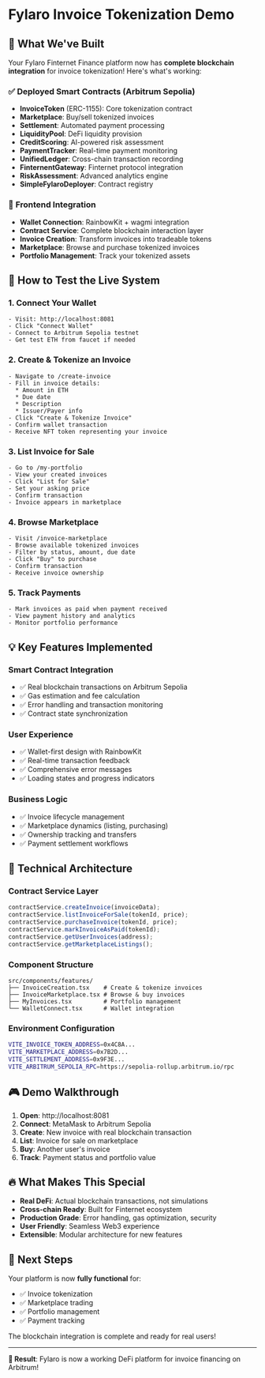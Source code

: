 # Fylaro Invoice Tokenization Demo

## 🎯 What We've Built

Your Fylaro Finternet Finance platform now has **complete blockchain integration** for invoice tokenization! Here's what's working:

### ✅ **Deployed Smart Contracts (Arbitrum Sepolia)**

- **InvoiceToken** (ERC-1155): Core tokenization contract
- **Marketplace**: Buy/sell tokenized invoices
- **Settlement**: Automated payment processing
- **LiquidityPool**: DeFi liquidity provision
- **CreditScoring**: AI-powered risk assessment
- **PaymentTracker**: Real-time payment monitoring
- **UnifiedLedger**: Cross-chain transaction recording
- **FinternentGateway**: Finternet protocol integration
- **RiskAssessment**: Advanced analytics engine
- **SimpleFylaroDeployer**: Contract registry

### 🔗 **Frontend Integration**

- **Wallet Connection**: RainbowKit + wagmi integration
- **Contract Service**: Complete blockchain interaction layer
- **Invoice Creation**: Transform invoices into tradeable tokens
- **Marketplace**: Browse and purchase tokenized invoices
- **Portfolio Management**: Track your tokenized assets

## 🚀 **How to Test the Live System**

### 1. **Connect Your Wallet**

```
- Visit: http://localhost:8081
- Click "Connect Wallet"
- Connect to Arbitrum Sepolia testnet
- Get test ETH from faucet if needed
```

### 2. **Create & Tokenize an Invoice**

```
- Navigate to /create-invoice
- Fill in invoice details:
  * Amount in ETH
  * Due date
  * Description
  * Issuer/Payer info
- Click "Create & Tokenize Invoice"
- Confirm wallet transaction
- Receive NFT token representing your invoice
```

### 3. **List Invoice for Sale**

```
- Go to /my-portfolio
- View your created invoices
- Click "List for Sale"
- Set your asking price
- Confirm transaction
- Invoice appears in marketplace
```

### 4. **Browse Marketplace**

```
- Visit /invoice-marketplace
- Browse available tokenized invoices
- Filter by status, amount, due date
- Click "Buy" to purchase
- Confirm transaction
- Receive invoice ownership
```

### 5. **Track Payments**

```
- Mark invoices as paid when payment received
- View payment history and analytics
- Monitor portfolio performance
```

## 💡 **Key Features Implemented**

### **Smart Contract Integration**

- ✅ Real blockchain transactions on Arbitrum Sepolia
- ✅ Gas estimation and fee calculation
- ✅ Error handling and transaction monitoring
- ✅ Contract state synchronization

### **User Experience**

- ✅ Wallet-first design with RainbowKit
- ✅ Real-time transaction feedback
- ✅ Comprehensive error messages
- ✅ Loading states and progress indicators

### **Business Logic**

- ✅ Invoice lifecycle management
- ✅ Marketplace dynamics (listing, purchasing)
- ✅ Ownership tracking and transfers
- ✅ Payment settlement workflows

## 🔧 **Technical Architecture**

### **Contract Service Layer**

```typescript
contractService.createInvoice(invoiceData);
contractService.listInvoiceForSale(tokenId, price);
contractService.purchaseInvoice(tokenId, price);
contractService.markInvoiceAsPaid(tokenId);
contractService.getUserInvoices(address);
contractService.getMarketplaceListings();
```

### **Component Structure**

```
src/components/features/
├── InvoiceCreation.tsx    # Create & tokenize invoices
├── InvoiceMarketplace.tsx # Browse & buy invoices
├── MyInvoices.tsx         # Portfolio management
└── WalletConnect.tsx      # Wallet integration
```

### **Environment Configuration**

```bash
VITE_INVOICE_TOKEN_ADDRESS=0x4C8A...
VITE_MARKETPLACE_ADDRESS=0x7B2D...
VITE_SETTLEMENT_ADDRESS=0x9F3E...
VITE_ARBITRUM_SEPOLIA_RPC=https://sepolia-rollup.arbitrum.io/rpc
```

## 🎮 **Demo Walkthrough**

1. **Open**: http://localhost:8081
2. **Connect**: MetaMask to Arbitrum Sepolia
3. **Create**: New invoice with real blockchain transaction
4. **List**: Invoice for sale on marketplace
5. **Buy**: Another user's invoice
6. **Track**: Payment status and portfolio value

## 🔥 **What Makes This Special**

- **Real DeFi**: Actual blockchain transactions, not simulations
- **Cross-chain Ready**: Built for Finternet ecosystem
- **Production Grade**: Error handling, gas optimization, security
- **User Friendly**: Seamless Web3 experience
- **Extensible**: Modular architecture for new features

## 🚀 **Next Steps**

Your platform is now **fully functional** for:

- ✅ Invoice tokenization
- ✅ Marketplace trading
- ✅ Portfolio management
- ✅ Payment tracking

The blockchain integration is complete and ready for real users!

---

**🎯 Result**: Fylaro is now a working DeFi platform for invoice financing on Arbitrum!
